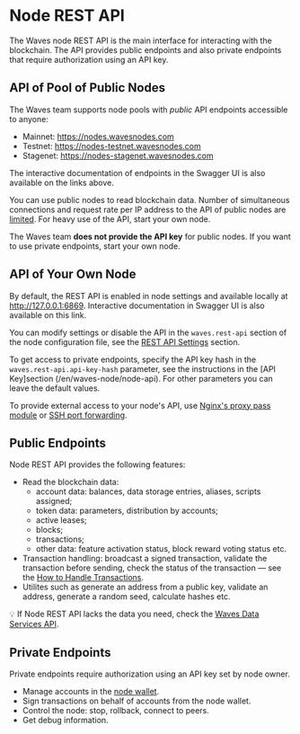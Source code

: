 # Node REST API

The Waves node REST API is the main interface for interacting with the blockchain. The API provides public endpoints and also private endpoints that require authorization using an API key.

## API of Pool of Public Nodes

The Waves team supports node pools with *public* API endpoints accessible to anyone:

* Mainnet: <https://nodes.wavesnodes.com>
* Testnet: <https://nodes-testnet.wavesnodes.com>
* Stagenet: <https://nodes-stagenet.wavesnodes.com>

The interactive documentation of endpoints in the Swagger UI is also available on the links above.

You can use public nodes to read blockchain data. Number of simultaneous connections and request rate per IP address to the API of public nodes are [limited](/en/waves-node/api-limitations-of-the-pool-of-public-nodes). For heavy use of the API, start your own node.

The Waves team **does not provide the API key** for public nodes. If you want to use private endpoints, start your own node.

## API of Your Own Node

By default, the REST API is enabled in node settings and available locally at <http://127.0.0.1:6869>. Interactive documentation in Swagger UI is also available on this link.

You can modify settings or disable the API in the `waves.rest-api` section of the node configuration file, see the [REST API Settings](/en/waves-node/node-configuration#rest-api-settings) section.

To get access to private endpoints, specify the API key hash in the `waves.rest-api.api-key-hash` parameter, see the instructions in the [API Key]section (/en/waves-node/node-api). For other parameters you can leave the default values.

To provide external access to your node's API, use [Nginx's proxy pass module](http://nginx.org/en/docs/http/ngx_http_proxy_module.html) or [SSH port forwarding](https://blog.trackets.com/2014/05/17/ssh-tunnel-local-and-remote-port-forwarding-explained-with-examples.html).

## Public Endpoints

Node REST API provides the following features:

* Read the blockchain data:
   * account data: balances, data storage entries, aliases, scripts assigned;
   * token data: parameters, distribution by accounts;
   * active leases;
   * blocks;
   * transactions;
   * other data: feature activation status, block reward voting status etc.
* Transaction handling: broadcast a signed transaction, validate the transaction before sending, check the status of the transaction — see the [How to Handle Transactions](/en/waves-node/node-api/transactions).
* Utilites such as generate an address from a public key, validate an address, generate a random seed, calculate hashes etc.

:bulb: If Node REST API lacks the data you need, check the [Waves Data Services API](/en/building-apps/waves-api-and-sdk/waves-data-service-api).

## Private Endpoints

Private endpoints require authorization using an API key set by node owner.

* Manage accounts in the [node wallet](/en/waves-node/how-to-work-with-node-wallet).
* Sign transactions on behalf of accounts from the node wallet.
* Control the node: stop, rollback, connect to peers.
* Get debug information.

